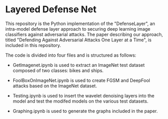 # Layered Defense Net

This repository is the Python implementation of the "DefenseLayer", an intra-model defense layer approach to securing deep learning image classifiers against adversarial attacks. The paper describing our approach, titled "Defending Against Adversarial Attacks One Layer at a Time", is included in this repository.

The code is divided into four files and is structured as follows:

* GetImagenet.ipynb is used to extract an ImageNet test dataset composed of two classes: bikes and ships.

* FoolBoxOnImageNet.ipynb is used to create FGSM and DeepFool attacks based on the ImageNet dataset. 

* Testing.ipynb is used to insert the wavelet denoising layers into the model and test the modifed models on the various test datasets.

* Graphing.ipynb is used to generate the graphs included in the paper.


